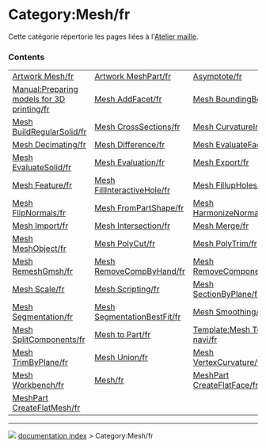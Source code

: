 # Category:Mesh/fr
Cette catégorie répertorie les pages liées à l\'[Atelier maille](Mesh_Workbench/fr.md).

### Contents

|     |     |     |
| --- | --- | --- |
| [Artwork Mesh/fr](Artwork_Mesh/fr.md) | [Artwork MeshPart/fr](Artwork_MeshPart/fr.md) | [Asymptote/fr](Asymptote/fr.md) |
| [Manual:Preparing models for 3D printing/fr](Manual_Preparing_models_for_3D_printing/fr.md) | [Mesh AddFacet/fr](Mesh_AddFacet/fr.md) | [Mesh BoundingBox/fr](Mesh_BoundingBox/fr.md) |
| [Mesh BuildRegularSolid/fr](Mesh_BuildRegularSolid/fr.md) | [Mesh CrossSections/fr](Mesh_CrossSections/fr.md) | [Mesh CurvatureInfo/fr](Mesh_CurvatureInfo/fr.md) |
| [Mesh Decimating/fr](Mesh_Decimating/fr.md) | [Mesh Difference/fr](Mesh_Difference/fr.md) | [Mesh EvaluateFacet/fr](Mesh_EvaluateFacet/fr.md) |
| [Mesh EvaluateSolid/fr](Mesh_EvaluateSolid/fr.md) | [Mesh Evaluation/fr](Mesh_Evaluation/fr.md) | [Mesh Export/fr](Mesh_Export/fr.md) |
| [Mesh Feature/fr](Mesh_Feature/fr.md) | [Mesh FillInteractiveHole/fr](Mesh_FillInteractiveHole/fr.md) | [Mesh FillupHoles/fr](Mesh_FillupHoles/fr.md) |
| [Mesh FlipNormals/fr](Mesh_FlipNormals/fr.md) | [Mesh FromPartShape/fr](Mesh_FromPartShape/fr.md) | [Mesh HarmonizeNormals/fr](Mesh_HarmonizeNormals/fr.md) |
| [Mesh Import/fr](Mesh_Import/fr.md) | [Mesh Intersection/fr](Mesh_Intersection/fr.md) | [Mesh Merge/fr](Mesh_Merge/fr.md) |
| [Mesh MeshObject/fr](Mesh_MeshObject/fr.md) | [Mesh PolyCut/fr](Mesh_PolyCut/fr.md) | [Mesh PolyTrim/fr](Mesh_PolyTrim/fr.md) |
| [Mesh RemeshGmsh/fr](Mesh_RemeshGmsh/fr.md) | [Mesh RemoveCompByHand/fr](Mesh_RemoveCompByHand/fr.md) | [Mesh RemoveComponents/fr](Mesh_RemoveComponents/fr.md) |
| [Mesh Scale/fr](Mesh_Scale/fr.md) | [Mesh Scripting/fr](Mesh_Scripting/fr.md) | [Mesh SectionByPlane/fr](Mesh_SectionByPlane/fr.md) |
| [Mesh Segmentation/fr](Mesh_Segmentation/fr.md) | [Mesh SegmentationBestFit/fr](Mesh_SegmentationBestFit/fr.md) | [Mesh Smoothing/fr](Mesh_Smoothing/fr.md) |
| [Mesh SplitComponents/fr](Mesh_SplitComponents/fr.md) | [Mesh to Part/fr](Mesh_to_Part/fr.md) | [Template:Mesh Tools navi/fr](Template_Mesh_Tools_navi/fr.md) |
| [Mesh TrimByPlane/fr](Mesh_TrimByPlane/fr.md) | [Mesh Union/fr](Mesh_Union/fr.md) | [Mesh VertexCurvature/fr](Mesh_VertexCurvature/fr.md) |
| [Mesh Workbench/fr](Mesh_Workbench/fr.md) | [Mesh/fr](Mesh/fr.md) | [MeshPart CreateFlatFace/fr](MeshPart_CreateFlatFace/fr.md) |
| [MeshPart CreateFlatMesh/fr](MeshPart_CreateFlatMesh/fr.md) |



---
![](images/Right_arrow.png) [documentation index](../README.md) > Category:Mesh/fr
